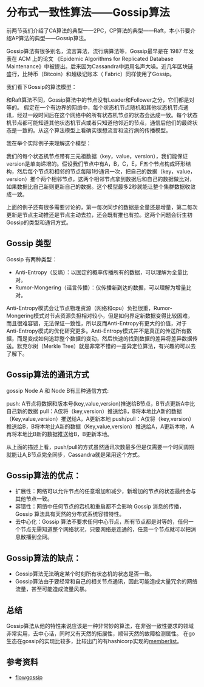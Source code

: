 # 分布式一致性算法——Gossip算法

前两节我们介绍了CA算法的典型——2PC，CP算法的典型——Raft，本小节要介绍AP算法的典型——Gossip算法。

Gossip算法有很多别名，流言算法，流行病算法等，Gossip最早是在 1987 年发表在 ACM 上的论文 《Epidemic Algorithms for Replicated Database Maintenance》中被提出。后来因为Cassandra中运用名声大噪。近几年区块链盛行，比特币（Bitcoin）和超级记账本（ Fabric）同样使用了Gossip。

我们看下Gossip的算法模型：

和Raft算法不同，Gossip算法中的节点没有Leader和Follower之分，它们都是对等的。
假定在一个有边界的网络中，每个状态机节点随机和其他状态机节点通讯，经过一段时间后在这个网络中的所有状态机节点的状态会达成一致。每个状态机节点都可能知道其他状态机节点或者只知道他邻近的节点，通信后他们的最终状态是一致的。从这个算法模型上看确实很想流言和流行病的传播模型。

我在举个实际例子来理解这个模型：

我们的每个状态机节点带有三元祖数据（key，value，version），我们能保证version是单向递增的。假设我们节点中有A，B，C，E，F五个节点构成环形结构，然后每个节点和相邻的节点每隔1秒通讯一次，把自己的数据（key，value，version）推个两个相邻节点，这两个相邻节点拿到数据后和自己的数据做比对，如果数据比自己新则更新自己的数据。这个模型最多2秒就能让整个集群数据收敛成一致。

上面的例子还有很多需要讨论的，第一每次同步的数据是全量还是增量，第二每次更新是节点主动推还是节点主动去拉，还会既有推也有拉。这两个问题会衍生初Gossip的类型和通讯方式。


## Gossip 类型

Gossip 有两种类型：

- Anti-Entropy（反熵）：以固定的概率传播所有的数据，可以理解为全量比对。
- Rumor-Mongering（谣言传播）：仅传播新到达的数据，可以理解为增量比对。

Anti-Entropy模式会让节点物理资源（网络和cpu）负担很重，Rumor-Mongering模式对节点资源负担相对较小，但是如何界定新数据变得比较困难，而且很难容错，无法保证一致性，所以反而Anti-Entropy有更大的价值，对于Anti-Entropy模式的优化研究更多。Anti-Entropy模式并不是真正的传送所有数据，而是变成如何追踪整个数据的变动，然后快速的找到数据的差异将差异数据传送。默克尔树（Merkle Tree）就是非常不错的一差异定位算法，有兴趣的可以去了解下。


## Gossip算法的通讯方式

gossip Node A 和 Node B有三种通信方式:

push: A节点将数据和版本号(key,value,version)推送给B节点，B节点更新A中比自己新的数据
pull：A仅将（key,version）推送给B，B将本地比A新的数据（Key,value,version）推送给A，A更新本地
push/pull：A仅将（key,version）推送给B，B将本地比A新的数据（Key,value,version）推送给A，A更新本地，A再将本地比B新的数据推送给B，B更新本地。

从上面的描述上看，push/pull的方式虽然通讯次数最多但是仅需要一个时间周期就能让A,B节点完全同步，Cassandra就是采用这个方式。


## Gossip算法的优点：

- 扩展性：网络可以允许节点的任意增加和减少，新增加的节点的状态最终会与其他节点一致。
- 容错性：网络中任何节点的宕机和重启都不会影响 Gossip 消息的传播，Gossip 算法具有天然的分布式系统容错特性。
- 去中心化：Gossip 算法不要求任何中心节点，所有节点都是对等的，任何一个节点无需知道整个网络状况，只要网络是连通的，任意一个节点就可以把消息散播到全网。


## Gossip算法的缺点：

- Gossip算法无法确定某个时刻所有状态机的状态是否一致。
- Gossip算法由于要经常和自己的相关节点通讯，因此可能造成大量冗余的网络流量，甚至可能造成流量风暴。


## 总结

Gossip算法从他的特性来说应该是一种非常妙的算法，在非强一致性要求的领域非常实用，去中心话，同时又有天然的拓展性，顺带天然的故障检测属性。
在go生态在gossip的实现比较多，比较出门的有hashicorp实现的[memberlist](https://github.com/hashicorp/memberlist)。

## 参考资料

- [flowgossip](http://www.cs.cornell.edu/home/rvr/papers/flowgossip.pdf)
